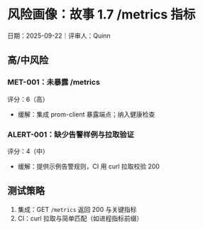 # 风险画像：故事 1.7 /metrics 指标

日期：2025-09-22｜评审人：Quinn

## 高/中风险

### MET-001：未暴露 /metrics
评分：6（高）
- 缓解：集成 prom-client 暴露端点；纳入健康检查

### ALERT-001：缺少告警样例与拉取验证
评分：4（中）
- 缓解：提供示例告警规则，CI 用 curl 拉取校验 200

## 测试策略

1. 集成：GET `/metrics` 返回 200 与关键指标
2. CI：curl 拉取与简单匹配（如进程指标前缀）
